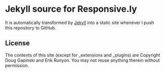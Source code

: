# Jekyll source for Responsive.ly

It is automatically transformed by [Jekyll][1] into a static site whenever I push this repository to GitHub.

## License

The contents of this site (except for _extensions and _plugins) are Copyright Doug Gapinski and Erik Runyon. You may not reuse anything therein without permission.

[1]: http://github.com/mojombo/jekyll
